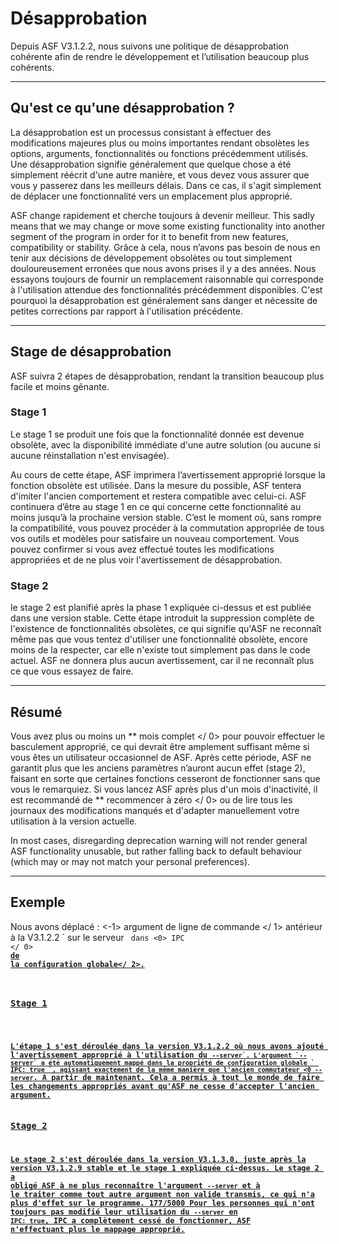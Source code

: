 # Désapprobation

Depuis ASF V3.1.2.2, nous suivons une politique de désapprobation cohérente afin de rendre le développement et l’utilisation beaucoup plus cohérents.

* * *

## Qu'est ce qu'une désapprobation ?

La désapprobation est un processus consistant à effectuer des modifications majeures plus ou moins importantes rendant obsolètes les options, arguments, fonctionnalités ou fonctions précédemment utilisés. Une désapprobation signifie généralement que quelque chose a été simplement réécrit d'une autre manière, et vous devez vous assurer que vous y passerez dans les meilleurs délais. Dans ce cas, il s'agit simplement de déplacer une fonctionnalité vers un emplacement plus approprié.

ASF change rapidement et cherche toujours à devenir meilleur. This sadly means that we may change or move some existing functionality into another segment of the program in order for it to benefit from new features, compatibility or stability. Grâce à cela, nous n’avons pas besoin de nous en tenir aux décisions de développement obsolètes ou tout simplement douloureusement erronées que nous avons prises il y a des années. Nous essayons toujours de fournir un remplacement raisonnable qui corresponde à l'utilisation attendue des fonctionnalités précédemment disponibles. C'est pourquoi la désapprobation est généralement sans danger et nécessite de petites corrections par rapport à l'utilisation précédente.

* * *

## Stage de désapprobation

ASF suivra 2 étapes de désapprobation, rendant la transition beaucoup plus facile et moins gênante.

### Stage 1

Le stage 1 se produit une fois que la fonctionnalité donnée est devenue obsolète, avec la disponibilité immédiate d'une autre solution (ou aucune si aucune réinstallation n'est envisagée).

Au cours de cette étape, ASF imprimera l’avertissement approprié lorsque la fonction obsolète est utilisée. Dans la mesure du possible, ASF tentera d'imiter l'ancien comportement et restera compatible avec celui-ci. ASF continuera d’être au stage 1 en ce qui concerne cette fonctionnalité au moins jusqu’à la prochaine version stable. C’est le moment où, sans rompre la compatibilité, vous pouvez procéder à la commutation appropriée de tous vos outils et modèles pour satisfaire un nouveau comportement. Vous pouvez confirmer si vous avez effectué toutes les modifications appropriées et de ne plus voir l'avertissement de désapprobation.

### Stage 2

le stage 2 est planifié après la phase 1 expliquée ci-dessus et est publiée dans une version stable. Cette étape introduit la suppression complète de l'existence de fonctionnalités obsolètes, ce qui signifie qu'ASF ne reconnaît même pas que vous tentez d'utiliser une fonctionnalité obsolète, encore moins de la respecter, car elle n'existe tout simplement pas dans le code actuel. ASF ne donnera plus aucun avertissement, car il ne reconnaît plus ce que vous essayez de faire.

* * *

## Résumé

Vous avez plus ou moins un ** mois complet </ 0> pour pouvoir effectuer le basculement approprié, ce qui devrait être amplement suffisant même si vous êtes un utilisateur occasionnel de ASF. Après cette période, ASF ne garantit plus que les anciens paramètres n’auront aucun effet (stage 2), faisant en sorte que certaines fonctions cesseront de fonctionner sans que vous le remarquiez. Si vous lancez ASF après plus d'un mois d'inactivité, il est recommandé de ** recommencer à zéro </ 0> ou de lire tous les journaux des modifications manqués et d'adapter manuellement votre utilisation à la version actuelle.</p> 

In most cases, disregarding deprecation warning will not render general ASF functionality unusable, but rather falling back to default behaviour (which may or may not match your personal preferences).

* * *

## Exemple

Nous avons déplacé : <-1> argument de ligne de commande </ 1> antérieur à la V3.1.2.2 ` sur le serveur <code> dans <0> IPC </ 0> <strong><a href="https://github.com/JustArchiNET/ArchiSteamFarm/wiki/Configuration#global-config">de la configuration globale</ 2>.</p>

<h3>Stage 1</h3>

<p>L'étape 1 s'est déroulée dans la version V3.1.2.2 où nous avons ajouté l'avertissement approprié à l'utilisation du <code>--server`. L'argument `--server` a été automatiquement mappé dans la propriété de configuration globale ` IPC: true `, agissant exactement de la même manière que l'ancien commutateur <0 --server</code>. A partir de maintenant. Cela a permis à tout le monde de faire les changements appropriés avant qu'ASF ne cesse d'accepter l'ancien argument.

### Stage 2

Le stage 2 s'est déroulée dans la version V3.1.3.0, juste après la version V3.1.2.9 stable et le stage 1 expliquée ci-dessus. Le stage 2 a obligé ASF à ne plus reconnaître l'argument `--server` et à le traiter comme tout autre argument non valide transmis, ce qui n'a plus d'effet sur le programme. 177/5000 Pour les personnes qui n'ont toujours pas modifié leur utilisation du `--server` en ` IPC: true `, IPC a complètement cessé de fonctionner, ASF n'effectuant plus le mappage approprié.